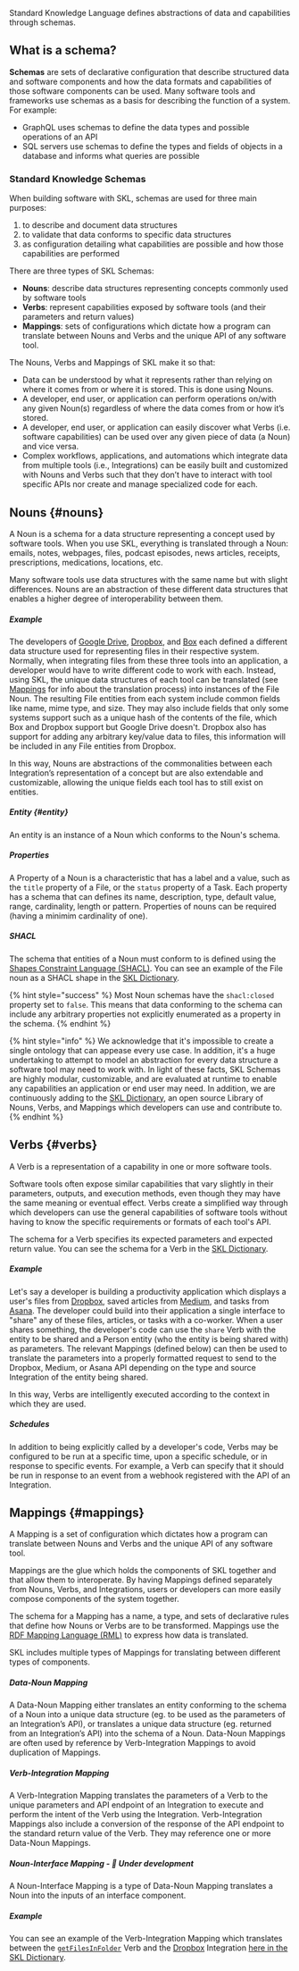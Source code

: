 Standard Knowledge Language defines abstractions of data and capabilities through schemas.

## What is a schema?

**Schemas** are sets of declarative configuration that describe structured data and software components and how the data formats and capabilities of those software components can be used. Many software tools and frameworks use schemas as a basis for describing the function of a system. For example:
- GraphQL uses schemas to define the data types and possible operations of an API
- SQL servers use schemas to define the types and fields of objects in a database and informs what queries are possible

### Standard Knowledge Schemas

When building software with SKL, schemas are used for three main purposes:
1. to describe and document data structures
2. to validate that data conforms to specific data structures
3. as configuration detailing what capabilities are possible and how those capabilities are performed

There are three types of SKL Schemas:

- **Nouns**: describe data structures representing concepts commonly used by software tools
- **Verbs**: represent capabilities exposed by software tools (and their parameters and return values)
- **Mappings**: sets of configurations which dictate how a program can translate between Nouns and Verbs and the unique API of any software tool.

The Nouns, Verbs and Mappings of SKL make it so that:
- Data can be understood by what it represents rather than relying on where it comes from or where it is stored. This is done using Nouns.
- A developer, end user, or application can perform operations on/with any given Noun(s) regardless of where the data comes from or how it’s stored.
- A developer, end user, or application can easily discover what Verbs (i.e. software capabilities) can be used over any given piece of data (a Noun) and vice versa.
- Complex workflows, applications, and automations which integrate data from multiple tools (i.e., Integrations) can be easily built and customized with Nouns and Verbs such that they don’t have to interact with tool specific APIs nor create and manage specialized code for each.

## Nouns {#nouns}
A Noun is a schema for a data structure representing a concept used by software tools. When you use SKL, everything is translated through a Noun: emails, notes, webpages, files, podcast episodes, news articles, receipts, prescriptions, medications, locations, etc.

Many software tools use data structures with the same name but with slight differences. Nouns are an abstraction of these different data structures that enables a higher degree of interoperability between them.

##### Example

The developers of [Google Drive](https://www.google.com/drive/), [Dropbox](https://www.dropbox.com/), and [Box](https://www.box.com/) each defined a different data structure used for representing files in their respective system. Normally, when integrating files from these three tools into an application, a developer would have to write different code to work with each. Instead, using SKL, the unique data structures of each tool can be translated (see [Mappings](/fundamentals#mappings) for info about the translation process) into instances of the File Noun. The resulting File entities from each system include common fields like name, mime type, and size. They may also include fields that only some systems support such as a unique hash of the contents of the file, which Box and Dropbox support but Google Drive doesn't. Dropbox also has support for adding any arbitrary key/value data to files, this information will be included in any File entities from Dropbox.

In this way, Nouns are abstractions of the commonalities between each Integration’s representation of a concept but are also extendable and customizable, allowing the unique fields each tool has to still exist on entities.

##### Entity {#entity}
An entity is an instance of a Noun which conforms to the Noun's schema.

##### Properties
A Property of a Noun is a characteristic that has a label and a value, such as the `title` property of a File, or the `status` property of a Task. Each property has a schema that can defines its name, description, type, default value, range, cardinality, length or pattern. Properties of nouns can be required (having a minimim cardinality of one).

##### SHACL
The schema that entities of a Noun must conform to is defined using the [Shapes Constraint Language (SHACL)](https://www.w3.org/TR/shacl/). You can see an example of the File noun as a SHACL shape in the [SKL Dictionary](https://github.com/comake/skl-dictionary/blob/main/nouns/file/schema.json). 

{% hint style="success" %} 
Most Noun schemas have the `shacl:closed` property set to `false`. This means that data conforming to the schema can include any arbitrary properties not explicitly enumerated as a property in the schema. 
{% endhint %}

{% hint style="info" %} We acknowledge that it's impossible to create a single ontology that can appease every use case. In addition, it's a huge undertaking to attempt to model an abstraction for every data structure a software tool may need to work with. In light of these facts, SKL Schemas are highly modular, customizable, and are evaluated at runtime to enable any capabilities an application or end user may need. In addition, we are continuously adding to the [SKL Dictionary](https://github.com/comake/skl-dictionary),  an open source Library of Nouns, Verbs, and Mappings which developers can use and contribute to. {% endhint %}

## Verbs {#verbs}

A Verb is a representation of a capability in one or more software tools.

Software tools often expose similar capabilities that vary slightly in their parameters, outputs, and execution methods, even though they may have the same meaning or eventual effect. Verbs create a simplified way through which developers can use the general capabilities of software tools without having to know the specific requirements or formats of each tool's API.

The schema for a Verb specifies its expected parameters and expected return value. You can see the schema for a Verb in the [SKL Dictionary](https://github.com/comake/skl-dictionary/blob/main/nouns/verb/schema.json).

##### Example 
Let's say a developer is building a productivity application which displays a user's files from [Dropbox](https://www.dropbox.com/), saved articles from [Medium](https://medium.com/), and tasks from [Asana](https://asana.com/). The developer could build into their application a single interface to "share" any of these files, articles, or tasks with a co-worker. When a user shares something, the developer's code can use the `share` Verb with the entity to be shared and a Person entity (who the entity is being shared with) as parameters. The relevant Mappings (defined below) can then be used to translate the parameters into a properly formatted request to send to the Dropbox, Medium, or Asana API depending on the type and source Integration of the entity being shared.

In this way, Verbs are intelligently executed according to the context in which they are used.

##### Schedules
In addition to being explicitly called by a developer's code, Verbs may be configured to be run at a specific time, upon a specific schedule, or in response to specific events. For example, a Verb can specify that it should be run in response to an event from a webhook registered with the API of an Integration.

## Mappings {#mappings}

A Mapping is a set of configuration which dictates how a program can translate between Nouns and Verbs and the unique API of any software tool.

Mappings are the glue which holds the components of SKL together and that allow them to interoperate. By having Mappings defined separately from Nouns, Verbs, and Integrations, users or developers can more easily compose components of the system together.

The schema for a Mapping has a name, a type, and sets of declarative rules that define how Nouns or Verbs are to be transformed. Mappings use the [RDF Mapping Language (RML)](https://rml.io/) to express how data is translated.

SKL includes multiple types of Mappings for translating between different types of components.

##### Data-Noun Mapping
A Data-Noun Mapping either translates an entity conforming to the schema of a Noun into a unique data structure (eg. to be used as the parameters of an Integration’s API), or translates a unique data structure (eg. returned from an Integration’s API) into the schema of a Noun. Data-Noun Mappings are often used by reference by Verb-Integration Mappings to avoid duplication of Mappings.

##### Verb-Integration Mapping
A Verb-Integration Mapping translates the parameters of a Verb to the unique parameters and API endpoint of an Integration to execute and perform the intent of the Verb using the Integration. Verb-Integration Mappings also include a conversion of the response of the API endpoint to the standard return value of the Verb. They may reference one or more Data-Noun Mappings.

##### Noun-Interface Mapping - 🚧 Under development
A Noun-Interface Mapping is a type of Data-Noun Mapping translates a Noun into the inputs of an interface component.

##### Example

You can see an example of the Verb-Integration Mapping which translates between the [`getFilesInFolder`](https://github.com/comake/skl-dictionary/blob/main/verbs/getFilesInFolder/schema.json) Verb and the [Dropbox](https://github.com/comake/skl-dictionary/blob/main/integrations/dropbox/schema.json) Integration [here in the SKL Dictionary](https://github.com/comake/skl-dictionary/blob/main/mappings/getFilesInFolderToDropbox/schema.json).